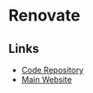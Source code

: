 # Renovate

## Links

- [Code Repository](https://github.com/renovatebot/renovate)
- [Main Website](https://renovatebot.com)

<!-- ##

```sh
cat << EOF > ./renovate.json
{
  "extends": ["config:base"],
  "masterIssue": true,
  "reviewers": ["@brunowego"]
}
EOF
``` -->
